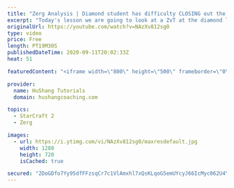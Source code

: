 ```yaml
---
title: "Zerg Analysis | Diamond student has difficulty CLOSING out the MATCH [Starcraft 2]"
excerpt: "Today's lesson we are going to look at a ZvT at the diamond level focusing on the Zerg Analysis. The zerg manages to get into a very strong position but has difficulty closing it out. Let's learn how we can approach this scenario better!  Zerg Analysis | Diamond student has difficulty CLOSING out the"
originalUrl: https://youtube.com/watch?v=NAzXv812sg0
type: video
price: Free
length: PT19M30S
publishedDateTime: 2020-09-11T20:02:33Z
heat: 51

featuredContent: "<iframe width=\"800\" height=\"500\" frameborder=\"0\" src=\"https://www.youtube.com/embed/NAzXv812sg0\" allow=\"accelerometer; autoplay; encrypted-media; gyroscope; picture-in-picture\" allowfullscreen></iframe>"

provider:
  name: HuShang Tutorials
  domain: hushangcoaching.com

topics:
  - StarCraft 2
  - Zerg

images:
  - url: https://i.ytimg.com/vi/NAzXv812sg0/maxresdefault.jpg
    width: 1280
    height: 720
    isCached: true

secured: "2DoGDfo7Yy95dfFFzsqCr7c1VlAmxhl7xQsKLqoG5emUYcyJ66IcMyc062U4YfabcuKd7Eq/D8GPw3FUnvBdVMoMtIOaU/ol49I0flqOuLy/iZKEbaGuBRHY7q1Ec3zRQGBFUEoZ3l6gd5JdA6Ew8PJu48ExRl+KUoTUw5aV9/C2iABnGDZI/GdXQzAgKmjC7nYVKEXwZIkf10YTfHMdchtTTe2B8Wp8ZEkP53BnF2MGKZu5yTvkNFKrOUBVSbbsyINFiU8Po4rIoIIpBYr4f1ny9P8Iuhzcz9R42yPs2qTn5T0GEc+0ZV5f7PAvdGYCFx2Z/MK7X6p71r0e7pWocmisaLfO0ggT+x4kvqTTyBWMaLVl3WEuz5FKgZ5YsKvYp/DIpE8/Pq4dEPHXU3ZYBxaQx4FlOrk6S3/U0lYRrHs=;qBVCuUlLKKbqiHPWn0HFrA=="
---
```


